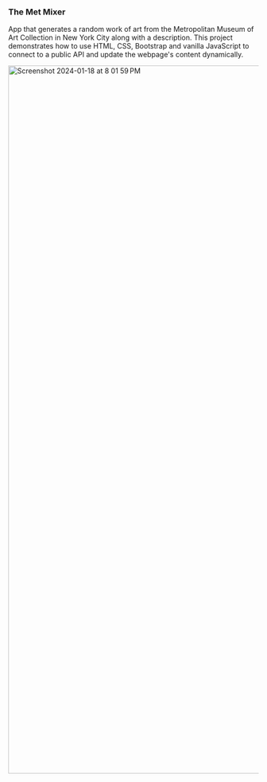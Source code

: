 ### The Met Mixer

App that generates a random work of art from the Metropolitan Museum of Art Collection in New York City along with a description. This project demonstrates how to use HTML, CSS, Bootstrap and vanilla JavaScript to connect to a public API and update the webpage's content dynamically.



<img width="1424" alt="Screenshot 2024-01-18 at 8 01 59 PM" src="https://github.com/xavinanegron/TheMetMixer/assets/146385936/67fddcc1-131a-4e97-a680-8e5c71c29e52">
